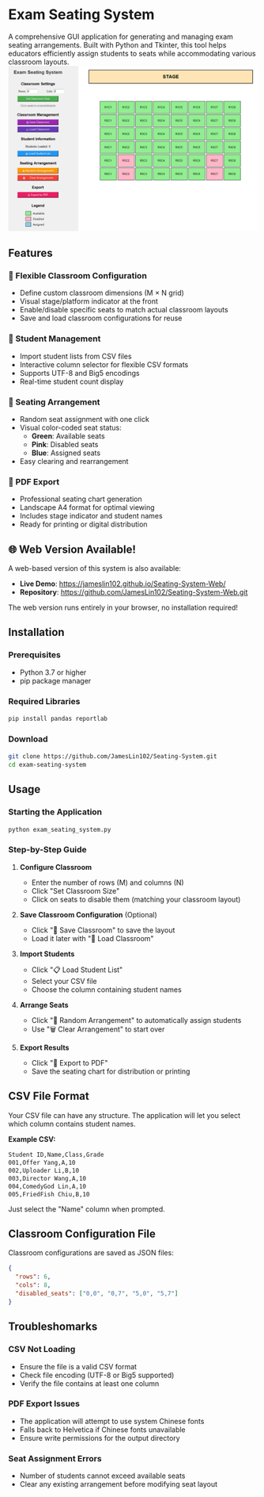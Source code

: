 # Exam Seating System

A comprehensive GUI application for generating and managing exam seating arrangements. Built with Python and Tkinter, this tool helps educators efficiently assign students to seats while accommodating various classroom layouts.
![Figure](figure.png)

## Features

### 🏫 Flexible Classroom Configuration
- Define custom classroom dimensions (M × N grid)
- Visual stage/platform indicator at the front
- Enable/disable specific seats to match actual classroom layouts
- Save and load classroom configurations for reuse

### 👥 Student Management
- Import student lists from CSV files
- Interactive column selector for flexible CSV formats
- Supports UTF-8 and Big5 encodings
- Real-time student count display

### 🎲 Seating Arrangement
- Random seat assignment with one click
- Visual color-coded seat status:
  - **Green**: Available seats
  - **Pink**: Disabled seats
  - **Blue**: Assigned seats
- Easy clearing and rearrangement

### 📄 PDF Export
- Professional seating chart generation
- Landscape A4 format for optimal viewing
- Includes stage indicator and student names
- Ready for printing or digital distribution

## 🌐 Web Version Available!

A web-based version of this system is also available:
- **Live Demo**: https://jameslin102.github.io/Seating-System-Web/
- **Repository**: https://github.com/JamesLin102/Seating-System-Web.git

The web version runs entirely in your browser, no installation required!

## Installation

### Prerequisites
- Python 3.7 or higher
- pip package manager

### Required Libraries
```bash
pip install pandas reportlab
```

### Download
```bash
git clone https://github.com/JamesLin102/Seating-System.git
cd exam-seating-system
```

## Usage

### Starting the Application
```bash
python exam_seating_system.py
```

### Step-by-Step Guide

1. **Configure Classroom**
   - Enter the number of rows (M) and columns (N)
   - Click "Set Classroom Size"
   - Click on seats to disable them (matching your classroom layout)

2. **Save Classroom Configuration** (Optional)
   - Click "💾 Save Classroom" to save the layout
   - Load it later with "📂 Load Classroom"

3. **Import Students**
   - Click "📋 Load Student List"
   - Select your CSV file
   - Choose the column containing student names

4. **Arrange Seats**
   - Click "🎲 Random Arrangement" to automatically assign students
   - Use "🗑️ Clear Arrangement" to start over

5. **Export Results**
   - Click "📄 Export to PDF"
   - Save the seating chart for distribution or printing

## CSV File Format

Your CSV file can have any structure. The application will let you select which column contains student names.

**Example CSV:**
```csv
Student ID,Name,Class,Grade
001,Offer Yang,A,10
002,Uploader Li,B,10
003,Director Wang,A,10
004,ComedyGod Lin,A,10
005,FriedFish Chiu,B,10
```

Just select the "Name" column when prompted.

## Classroom Configuration File

Classroom configurations are saved as JSON files:

```json
{
  "rows": 6,
  "cols": 8,
  "disabled_seats": ["0,0", "0,7", "5,0", "5,7"]
}
```

## Troubleshomarks

### CSV Not Loading
- Ensure the file is a valid CSV format
- Check file encoding (UTF-8 or Big5 supported)
- Verify the file contains at least one column

### PDF Export Issues
- The application will attempt to use system Chinese fonts
- Falls back to Helvetica if Chinese fonts unavailable
- Ensure write permissions for the output directory

### Seat Assignment Errors
- Number of students cannot exceed available seats
- Clear any existing arrangement before modifying seat layout

